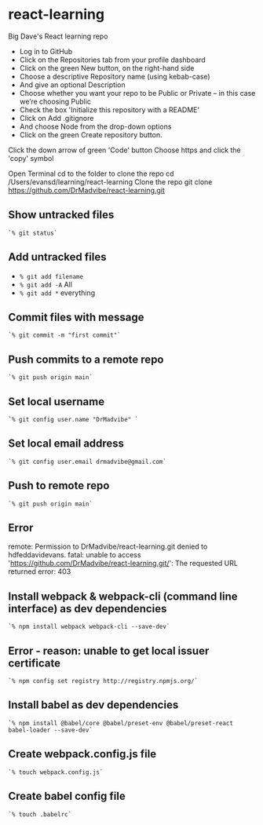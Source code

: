 # react-learning
Big Dave's React learning repo


- Log in to GitHub
- Click on the Repositories tab from your profile dashboard
- Click on the green New button, on the right-hand side
- Choose a descriptive Repository name (using kebab-case)
- And give an optional Description
- Choose whether you want your repo to be Public or Private – in this case we’re choosing Public
- Check the box 'Initialize this repository with a README'
- Click on Add .gitignore
- And choose Node from the drop-down options
- Click on the green Create repository button.

Click the down arrow of green 'Code' button
Choose https and click the 'copy' symbol

Open Terminal
cd to the folder to clone the repo
	cd /Users/evansd/learning/react-learning 
Clone the repo
	git clone https://github.com/DrMadvibe/react-learning.git

## Show untracked files
	`% git status`

## Add untracked files
- `% git add filename`
- `% git add -A` All
- `% git add *` everything

## Commit files with message
	`% git commit -m "first commit"`

## Push commits to a remote repo
	`% git push origin main`

## Set local username
	`% git config user.name "DrMadvibe" `

## Set local email address
	`% git config user.email drmadvibe@gmail.com`

## Push to remote repo
	`% git push origin main`

## Error
remote: Permission to DrMadvibe/react-learning.git denied to hdfeddavidevans.
fatal: unable to access 'https://github.com/DrMadvibe/react-learning.git/': The requested URL returned error: 403

## Install webpack & webpack-cli (command line interface) as dev dependencies
	`% npm install webpack webpack-cli --save-dev`

## Error - reason: unable to get local issuer certificate
	`% npm config set registry http://registry.npmjs.org/`

## Install babel as dev dependencies
	`% npm install @babel/core @babel/preset-env @babel/preset-react babel-loader --save-dev`

## Create webpack.config.js file
	`% touch webpack.config.js`

## Create babel config file
	`% touch .babelrc`